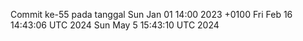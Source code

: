 Commit ke-55 pada tanggal Sun Jan 01 14:00 2023 +0100
Fri Feb 16 14:43:06 UTC 2024
Sun May  5 15:43:10 UTC 2024
